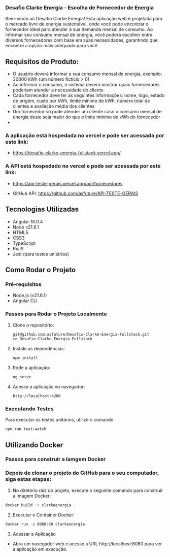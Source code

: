### Desafio Clarke Energia - Escolha de Fornecedor de Energia

Bem-vindo ao Desafio Clarke Energia! Esta aplicação web é projetada para o mercado livre de energia sustentável, onde você pode encontrar o fornecedor ideal para atender à sua demanda mensal de consumo. Ao informar seu consumo mensal de energia, você poderá escolher entre diversos fornecedores com base em suas necessidades, garantindo que encontre a opção mais adequada para você.

## Requisitos de Produto:
- O usuário deverá informar a sua consumo mensal de energia, exemplo: 30000 kWh (um número fictício > 0)
- Ao informar o consumo, o sistema deverá mostrar quais fornecedores poderiam atender a necessidade do cliente
- Cada fornecedor deve ter as seguintes informações: nome, logo, estado de origem, custo por kWh, limite mínimo de kWh, número total de clientes e avaliação média dos clientes
- Um fornecedor só pode atender um cliente caso o consumo mensal de energia deste seja maior do que o lmite mínimo de kWh do fornecedor
- 
### A aplicação está hospedada no vercel e pode ser acessada por este link:
- https://desafio-clarke-energia-fullstack.vercel.app/

### A API está hospedado no vercel e pode ser acessada por este link:
- https://api-teste-gerais.vercel.app/api/fornecedores
  
- GitHub API: https://github.com/asfuture/API-TESTE-GERAIS
  
## Tecnologias Utilizadas

- Angular 18.0.4
- Node v21.6.1
- HTML5
- CSS3
- TypeScript
- RxJS
- Jest (para testes unitários)


## Como Rodar o Projeto

### Pré-requisitos

- Node.js (v21.6.1)
- Angular CLI

### Passos para Rodar o Projeto Localmente

1. Clone o repositório:

    ```bash
    git@github.com:asfuture/Desafio-Clarke-Energia-Fullstack.git
    cd Desafio-Clarke-Energia-Fullstack
    ```

2. Instale as dependências:

    ```bash
    npm install
    ```

3. Rode a aplicação:

    ```bash
    ng serve
    ```

4. Acesse a aplicação no navegador:

    ```
    http://localhost:4200
    ```

### Executando Testes

Para executar os testes unitários, utilize o comando:

```bash
npm run test:watch
```
## Utilizando Docker
### Passos para construir a Iamgem Docker
### Depois de clonar o projeto do GitHub para o seu computador, siga estas etapas:

1. No diretório raiz do projeto, execute o seguinte comando para construir a imagem Docker:
  
  ```bash
  docker build -t clarkeenergia .
  ```

2. Executar o Container Docker:

  ```bash
  docker run -p 8080:80 clarkeenergia
  ```

3. Acessar a Aplicação 

 - Abra um navegador web e acesse a URL http://localhost:8080 para ver a aplicação em execução.

